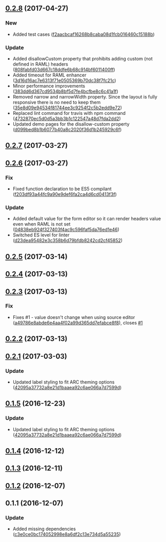 <a name="0.2.8"></a>
## [0.2.8](https://github.com/advanced-rest-client/raml-headers-form/compare/0.2.7...v0.2.8) (2017-04-27)


### New

* Added test cases ([f2aacbcaf16268b8caba08d1fcb016460c15188b](https://github.com/advanced-rest-client/raml-headers-form/commit/f2aacbcaf16268b8caba08d1fcb016460c15188b))

### Update

* Added disallowCustom property that prohibits adding custom (not defined in RAML) headers ([808fabfd03d667c18ddfe6b68c914bf6011400ff](https://github.com/advanced-rest-client/raml-headers-form/commit/808fabfd03d667c18ddfe6b68c914bf6011400ff))
* Added timeout for RAML enhancer ([3d16d16ac7e6313f71e0505369b70dc38f7fc21c](https://github.com/advanced-rest-client/raml-headers-form/commit/3d16d16ac7e6313f71e0505369b70dc38f7fc21c))
* Minor performance improvements ([383dd6d367cd9534b8bf5d7fe4bcfbe8c6c41a1f](https://github.com/advanced-rest-client/raml-headers-form/commit/383dd6d367cd9534b8bf5d7fe4bcfbe8c6c41a1f))
* Removed narrow and narrowWidth property. Since the layout is fully responsive there is no need to keep them ([35e8d09e94534f81744ee3c9254f2c5b2edd9e72](https://github.com/advanced-rest-client/raml-headers-form/commit/35e8d09e94534f81744ee3c9254f2c5b2edd9e72))
* Replaced lint command for travis with npm command ([4732870ec5d0d5a3bb3b1c122547a48d7fda2dd2](https://github.com/advanced-rest-client/raml-headers-form/commit/4732870ec5d0d5a3bb3b1c122547a48d7fda2dd2))
* Updated demo pages for the disallow-custom property ([d099bed8b1b6077b40a8c2020f36d1b245929c6f](https://github.com/advanced-rest-client/raml-headers-form/commit/d099bed8b1b6077b40a8c2020f36d1b245929c6f))



<a name="0.2.7"></a>
## [0.2.7](https://github.com/advanced-rest-client/raml-headers-form/compare/0.2.6...v0.2.7) (2017-03-27)




<a name="0.2.6"></a>
## [0.2.6](https://github.com/advanced-rest-client/raml-headers-form/compare/0.2.4...v0.2.6) (2017-03-27)


### Fix

* Fixed function declaration to be ES5 compilant ([f203df93a44fc9a90e9def6fa2ca4d6cd0413f3f](https://github.com/advanced-rest-client/raml-headers-form/commit/f203df93a44fc9a90e9def6fa2ca4d6cd0413f3f))

### Update

* Added default value for the form editor so it can render headers value even when RAML is not set ([04838eb924f327403f4ac9c596faf5da76ed1e46](https://github.com/advanced-rest-client/raml-headers-form/commit/04838eb924f327403f4ac9c596faf5da76ed1e46))
* Switched ES level for linter ([d23dea95482e3c358b6d79bfdb8242cd2cf45852](https://github.com/advanced-rest-client/raml-headers-form/commit/d23dea95482e3c358b6d79bfdb8242cd2cf45852))



<a name="0.2.5"></a>
## [0.2.5](https://github.com/advanced-rest-client/raml-headers-form/compare/0.2.4...v0.2.5) (2017-03-14)




<a name="0.2.4"></a>
## [0.2.4](https://github.com/advanced-rest-client/raml-headers-form/compare/0.2.3...v0.2.4) (2017-03-13)




<a name="0.2.3"></a>
## [0.2.3](https://github.com/advanced-rest-client/raml-headers-form/compare/0.2.1...v0.2.3) (2017-03-13)


### Fix

* Fixes #1 - value doesn't change when using source editor ([a49786e8abde6e4aa4f02a99d365dd7efabce8f8](https://github.com/advanced-rest-client/raml-headers-form/commit/a49786e8abde6e4aa4f02a99d365dd7efabce8f8)), closes [#1](https://github.com/advanced-rest-client/raml-headers-form/issues/1)



<a name="0.2.2"></a>
## [0.2.2](https://github.com/advanced-rest-client/raml-headers-form/compare/0.2.1...v0.2.2) (2017-03-13)




<a name="0.2.1"></a>
## [0.2.1](https://github.com/advanced-rest-client/raml-headers-form/compare/0.1.4...v0.2.1) (2017-03-03)


### Update

* Updated label styling to fit ARC theming options ([42095a37732a8e21d1baaea92c6ae066a7d7599d](https://github.com/advanced-rest-client/raml-headers-form/commit/42095a37732a8e21d1baaea92c6ae066a7d7599d))



<a name="0.1.5"></a>
## [0.1.5](https://github.com/advanced-rest-client/raml-headers-form/compare/0.1.4...v0.1.5) (2016-12-23)


### Update

* Updated label styling to fit ARC theming options ([42095a37732a8e21d1baaea92c6ae066a7d7599d](https://github.com/advanced-rest-client/raml-headers-form/commit/42095a37732a8e21d1baaea92c6ae066a7d7599d))



<a name="0.1.4"></a>
## [0.1.4](https://github.com/advanced-rest-client/raml-headers-form/compare/0.1.3...v0.1.4) (2016-12-12)




<a name="0.1.3"></a>
## [0.1.3](https://github.com/advanced-rest-client/raml-headers-form/compare/0.1.2...v0.1.3) (2016-12-11)




<a name="0.1.2"></a>
## [0.1.2](https://github.com/advanced-rest-client/raml-headers-form/compare/0.1.1...v0.1.2) (2016-12-07)




<a name="0.1.1"></a>
## 0.1.1 (2016-12-07)


### Update

* Added missing dependencies ([c3e0ce0bc174052998e8a6df2c13e734d5a55235](https://github.com/advanced-rest-client/raml-headers-form/commit/c3e0ce0bc174052998e8a6df2c13e734d5a55235))



